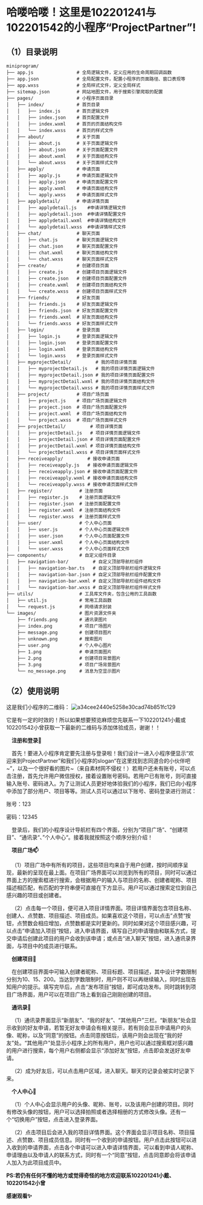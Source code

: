 # 哈喽哈喽！这里是102201241与102201542的小程序“ProjectPartner”!
## （1）目录说明
```
miniprogram/
├── app.js                # 全局逻辑文件，定义应用的生命周期回调函数
├── app.json              # 全局配置文件，配置小程序的页面路径、窗口表现等
├── app.wxss              # 全局样式文件，定义全局样式
├── sitemap.json          # 网站地图文件，用于搜索引擎爬取的配置
├── pages/                # 小程序页面目录
│   ├── index/            # 首页目录
│   │   ├── index.js      # 首页逻辑文件
│   │   ├── index.json    # 首页配置文件
│   │   ├── index.wxml    # 首页的页面结构文件
│   │   └── index.wxss    # 首页的样式文件
│   ├── about/            # 关于页面
│   │   ├── about.js      # 关于页面逻辑文件
│   │   ├── about.json    # 关于页面配置文件
│   │   ├── about.wxml    # 关于页面结构文件
│   │   └── about.wxss    # 关于页面样式文件
│   ├── apply/            # 申请页面
│   │   ├── apply.js      # 申请页面逻辑文件
│   │   ├── apply.json    # 申请页面配置文件
│   │   ├── apply.wxml    # 申请页面结构文件
│   │   └── apply.wxss    # 申请页面样式文件
│   ├── applydetail/      # 申请详情页面
│   │   ├── applydetail.js    #申请详情逻辑文件
│   │   ├── applydetail.json  #申请详情配置文件
│   │   ├── applydetail.wxml  #申请详情结构文件
│   │   └── applydetail.wxss  #申请详情样式文件
│   ├── chat/             # 聊天页面
│   │   ├── chat.js       # 聊天页面逻辑文件
│   │   ├── chat.json     # 聊天页面配置文件
│   │   ├── chat.wxml     # 聊天页面结构文件
│   │   └── chat.wxss     # 聊天页面样式文件
│   ├── create/           # 创建项目页面
│   │   ├── create.js     # 创建项目页面逻辑文件
│   │   ├── create.json   # 创建项目页面配置文件
│   │   ├── create.wxml   # 创建项目页面结构文件
│   │   └── create.wxss   # 创建项目页面样式文件
│   ├── friends/          # 好友页面
│   │   ├── friends.js    # 好友页面逻辑文件
│   │   ├── friends.json  # 好友页面配置文件
│   │   ├── friends.wxml  # 好友页面结构文件
│   │   └── friends.wxss  # 好友页面样式文件
│   ├── login/            # 登录页面
│   │   ├── login.js      # 登录页面逻辑文件
│   │   ├── login.json    # 登录页面配置文件
│   │   ├── login.wxml    # 登录页面结构文件
│   │   └── login.wxss    # 登录页面样式文件
│   ├── myprojectDetail/         # 我的项目详情页面
│   │   ├── myprojectDetail.js   # 我的项目详情页面逻辑文件
│   │   ├── myprojectDetail.json # 我的项目详情页面配置文件
│   │   ├── myprojectDetail.wxml # 我的项目详情页面结构文件
│   │   └── myprojectDetail.wxss # 我的项目详情页面样式文件
│   ├── project/          # 项目广场页面
│   │   ├── project.js    # 项目广场页面逻辑文件
│   │   ├── project.json  # 项目广场页面配置文件
│   │   ├── project.wxml  # 项目广场页面结构文件
│   │   └── project.wxss  # 项目广场页面样式文件
│   ├── projectDetail/         # 项目详情页面
│   │   ├── projectDetail.js   # 项目详情页面逻辑文件
│   │   ├── projectDetail.json # 项目详情页面配置文件
│   │   ├── projectDetail.wxml # 项目详情页面结构文件
│   │   └── projectDetail.wxss # 项目详情页面样式文件
│   ├── receiveapply/         # 接收申请页面
│   │   ├── receiveapply.js   # 接收申请页面逻辑文件
│   │   ├── receiveapply.json # 接收申请页面配置文件
│   │   ├── receiveapply.wxml # 接收申请页面结构文件
│   │   └── receiveapply.wxss # 接收申请页面样式文件
│   ├── register/          # 注册页面
│   │   ├── register.js    # 注册页面逻辑文件
│   │   ├── register.json  # 注册页面配置文件
│   │   ├── register.wxml  # 注册页面结构文件
│   │   └── register.wxss  # 注册页面样式文件
│   ├── user/              # 个人中心页面
│   │   ├── user.js        # 个人中心页面逻辑文件
│   │   ├── user.json      # 个人中心页面配置文件
│   │   ├── user.wxml      # 个人中心页面结构文件
│   │   └── user.wxss      # 个人中心页面样式文件
├── components/            # 自定义组件目录
│   ├── navigation-bar/         # 自定义顶部导航栏组件
│   │   ├── navigation-bar.ts   # 自定义顶部导航栏组件逻辑文件
│   │   ├── navigation-bar.json # 自定义顶部导航栏组件配置文件
│   │   ├── navigation-bar.wxml # 自定义顶部导航栏组件结构文件
│   │   └── navigation-bar.wxss # 自定义顶部导航栏组件样式文件
├── utils/                 # 工具库文件夹，包含公用的工具函数
│   ├── util.js            # 常用工具函数
│   └── request.js         # 网络请求封装
└── images/                # 图片资源文件夹
    ├── friends.png        # 通讯录图片
    ├── index.png          # 项目广场图片
    ├── message.png        # 创建项目图片
    ├── unknown.png        # 搜索图片
    ├── user.png           # 个人中心图片
    ├── 1.png              # 申请页面图片
    ├── 2.png              # 创建项目背景图片
    ├── 3.png              # 项目广场背景图片
    └── no_message.png     # 消息为空显示图片
```
## （2）使用说明
这是我们小程序的二维码：
![a34cee2440e5258e30cad74b851fc129](https://github.com/user-attachments/assets/d8ae9576-3d1c-40d3-bb7c-0aa83eeb3bd8)

它是有一定的时效的！所以如果想要预览麻烦您先联系一下102201241小戴或102201542小曾获取一下最新的二维码与添加体验成员，谢谢！！

&emsp;**注册和登录🔭**

&emsp;首先！要进入小程序肯定要先注册与登录啦！我们设计一进入小程序便显示“欢迎来到ProjectPartner”和我们小程序的slogan“在这里找到志同道合的小伙伴吧~”，以及一个很好看的图片~（来自素材网不侵权！）若用户还未有账号，可以点击注册，首先允许用户微信授权，接着设置账号密码。若用户已有账号，则可直接输入账号、密码进入。为了让测试人员更好地体验我们的小程序，我们已向小程序中添加了部分用户、项目等等。测试人员可以通过以下账号、密码登录进行测试：

账号：123

密码：12345

&emsp;登录后，我们的小程序设计导航栏有四个界面，分别为“项目广场”、“创建项目”、“通讯录“、”个人中心“。接着我就按照这个顺序分别介绍！

&emsp;**项目广场📫**

&emsp;（1）项目广场中有所有的项目，这些项目均来自于用户创建，按时间顺序呈现，最新的呈现在最上面。在项目广场界面可以浏览到所有的项目，同时可以通过界面上方的搜索框进行搜索，会根据用户的输入与项目的名称、创建者昵称、项目描述相匹配，有匹配的字符串便可直接在下方显示。用户可以通过搜索定位到自己感兴趣的项目或创建者。

&emsp;（2）点击每一个项目，便可进入项目详情界面。项目详情界面包含项目名称、创建人、点赞数、项目描述、项目成员。如果喜欢这个项目，可以点击”点赞“按钮，点赞数会相应增加，点赞数都是实时更新的。同时如果对这个项目感兴趣，可以点击”申请加入项目“按钮，进入申请界面，填写自己的申请理由和联系方式，提交申请后创建此项目的用户会收到该申请；或点击“进入聊天”按钮，进入通讯录界面，与项目中的成员进行联系。

&emsp;**创建项目🌱**

&emsp;在创建项目界面中可输入创建者昵称、项目标题、项目描述，其中设计字数限制分别为10、15、200。当达到字数限制时，用户则不可以再继续输入，同时出现告知用户的提示。填写完毕后，点击“发布项目”按钮，即可成功发布。同时跳转到项目广场界面，用户可以在项目广场上看到自己刚刚创建的项目。

&emsp;**通讯录👋**

&emsp;（1）通讯录界面显示“新朋友”、“我的好友”、“其他用户”三栏。“新朋友”处会显示收到的好友申请，若暂无好友申请会有相关提示，若有则会显示申请用户的头像、昵称，以及“同意”的按钮。点击同意按钮后，该用户则会出现在“我的好友”处。“其他用户”处显示小程序上的所有用户，用户也可以通过搜索框对感兴趣的用户进行搜索，每个用户右侧都会显示“添加好友”按钮，点击即会发送好友申请。

&emsp;（2）成为好友后，可以点击用户区域，进入聊天。聊天的记录会被实时记录下来。

&emsp;**个人中心🤔**

&emsp;（1）个人中心会显示用户的头像、昵称、账号，以及该用户创建的项目。同时有修改头像的按钮，用户可以选择拍照或者选择相册的方式修改头像。还有一个“切换用户”按钮，点击进入登录界面。

&emsp;（2）点击项目后会进入我的项目详情界面。这个界面会显示项目名称、项目描述、点赞数、项目成员信息。同时有一个收到的申请按钮。用户点击此按钮可以进入收到的申请界面，点击各个申请可以进入申请详情界面，可以看到申请人昵称、申请理由以及申请人的联系方式，同时有一个“同意”按钮，点击同意即会将该申请人加入为此项目成员中。

**PS:若仍有任何不懂的地方或觉得奇怪的地方欢迎联系102201241小戴、102201542小曾**

**感谢观看✨**

